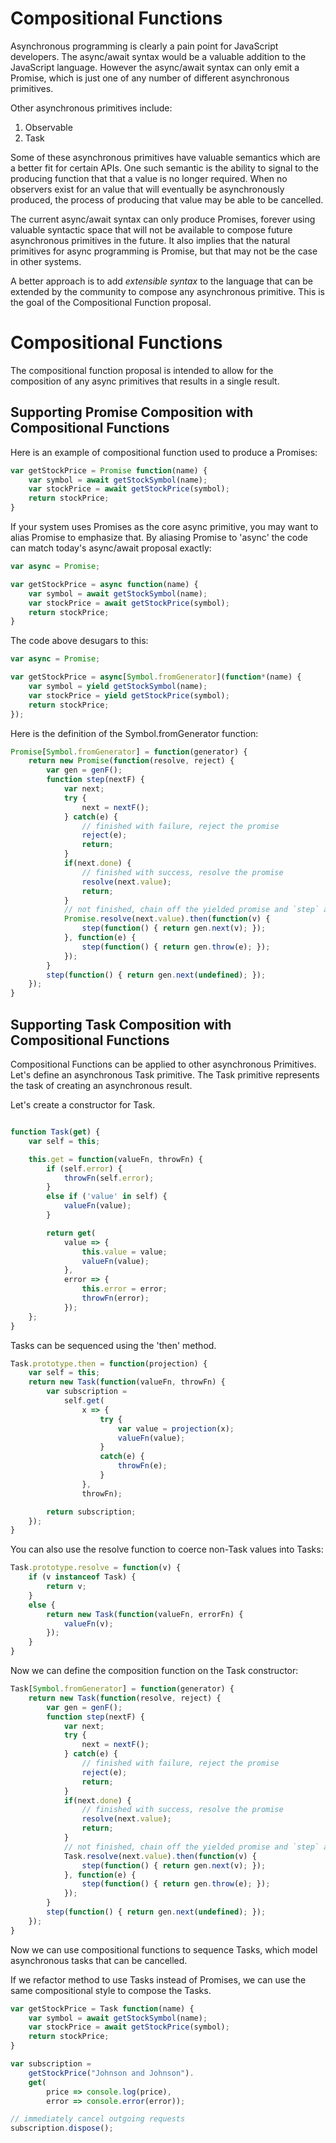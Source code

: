 # Compositional Functions

Asynchronous programming is clearly a pain point for JavaScript developers. The async/await syntax would be a valuable addition to the JavaScript language. However the async/await syntax can only emit a Promise, which is just one of any number of different asynchronous primitives.

Other asynchronous primitives include:

1. Observable
2. Task

Some of these asynchronous primitives have valuable semantics which are a better fit for certain APIs. One such semantic is the ability to signal to the producing function that that a value is no longer required. When no observers exist for an value that will eventually be asynchronously produced, the process of producing that value may be able to be cancelled.

The current async/await syntax can only produce Promises, forever using valuable syntactic space that will not be available to compose future asynchronous primitives in the future. It also implies that the natural primitives for async programming is Promise, but that may not be the case in other systems.

A better approach is to add _extensible syntax_ to the language that can be extended by the community to compose any asynchronous primitive. This is the goal of the Compositional Function proposal.

# Compositional Functions

The compositional function proposal is intended to allow for the composition of any async primitives that results in a single result. 

## Supporting Promise Composition with Compositional Functions

Here is an example of compositional function used to produce a Promises:

```JavaScript
var getStockPrice = Promise function(name) {
    var symbol = await getStockSymbol(name);
    var stockPrice = await getStockPrice(symbol);
    return stockPrice;
}
```

If your system uses Promises as the core async primitive, you may want to alias Promise to emphasize that. By aliasing Promise to 'async' the code can match today's async/await proposal exactly:

```JavaScript
var async = Promise;

var getStockPrice = async function(name) {
    var symbol = await getStockSymbol(name);
    var stockPrice = await getStockPrice(symbol);
    return stockPrice;
}
```

The code above desugars to this:

```JavaScript
var async = Promise;

var getStockPrice = async[Symbol.fromGenerator](function*(name) {
    var symbol = yield getStockSymbol(name);
    var stockPrice = yield getStockPrice(symbol);
    return stockPrice;
});
```

Here is the definition of the Symbol.fromGenerator function:

```JavaScript
Promise[Symbol.fromGenerator] = function(generator) {
    return new Promise(function(resolve, reject) {
        var gen = genF();
        function step(nextF) {
            var next;
            try {
                next = nextF();
            } catch(e) {
                // finished with failure, reject the promise
                reject(e); 
                return;
            }
            if(next.done) {
                // finished with success, resolve the promise
                resolve(next.value);
                return;
            } 
            // not finished, chain off the yielded promise and `step` again
            Promise.resolve(next.value).then(function(v) {
                step(function() { return gen.next(v); });      
            }, function(e) {
                step(function() { return gen.throw(e); });
            });
        }
        step(function() { return gen.next(undefined); });
    });    
}
```

## Supporting Task Composition with Compositional Functions

Compositional Functions can be applied to other asynchronous Primitives. Let's define an asynchronous Task primitive. The Task primitive represents the task of creating an asynchronous result.

Let's create a constructor for Task.

```JavaScript

function Task(get) {
    var self = this;

    this.get = function(valueFn, throwFn) {
        if (self.error) {
            throwFn(self.error);
        }
        else if ('value' in self) {
            valueFn(value);
        }

        return get(
            value => {
                this.value = value;
                valueFn(value);
            }, 
            error => {
                this.error = error;
                throwFn(error);
            });
    };
}
```

Tasks can be sequenced using the 'then' method.

```JavaScript
Task.prototype.then = function(projection) {
    var self = this;
    return new Task(function(valueFn, throwFn) {
        var subscription = 
            self.get(
                x => {
                    try {
                        var value = projection(x);
                        valueFn(value);
                    }
                    catch(e) {
                        throwFn(e);
                    }
                },
                throwFn);

        return subscription;
    });
}
```

You can also use the resolve function to coerce non-Task values into Tasks:

```JavaScript
Task.prototype.resolve = function(v) {
    if (v instanceof Task) {
        return v;
    }
    else {
        return new Task(function(valueFn, errorFn) {
            valueFn(v);
        });
    }
}
```

Now we can define the composition function on the Task constructor:

```JavaScript
Task[Symbol.fromGenerator] = function(generator) {
    return new Task(function(resolve, reject) {
        var gen = genF();
        function step(nextF) {
            var next;
            try {
                next = nextF();
            } catch(e) {
                // finished with failure, reject the promise
                reject(e); 
                return;
            }
            if(next.done) {
                // finished with success, resolve the promise
                resolve(next.value);
                return;
            } 
            // not finished, chain off the yielded promise and `step` again
            Task.resolve(next.value).then(function(v) {
                step(function() { return gen.next(v); });      
            }, function(e) {
                step(function() { return gen.throw(e); });
            });
        }
        step(function() { return gen.next(undefined); });
    });    
}
```

Now we can use compositional functions to sequence Tasks, which model asynchronous tasks that can be cancelled.

If we refactor method to use Tasks instead of Promises, we can use the same compositional style to compose the Tasks.

```JavaScript
var getStockPrice = Task function(name) {
    var symbol = await getStockSymbol(name);
    var stockPrice = await getStockPrice(symbol);
    return stockPrice;
}

var subscription = 
    getStockPrice("Johnson and Johnson").
    get(
        price => console.log(price),
        error => console.error(error));

// immediately cancel outgoing requests
subscription.dispose();
```
